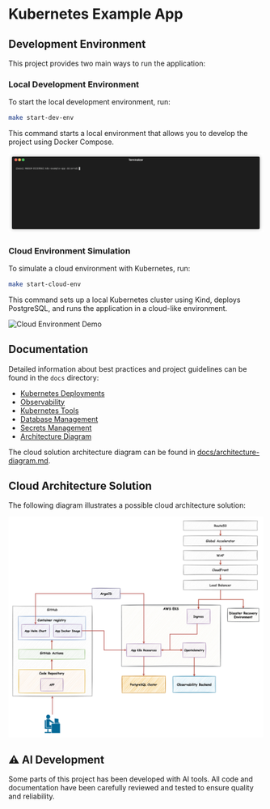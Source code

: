 # Kubernetes Example App


## Development Environment

This project provides two main ways to run the application:

### Local Development Environment

To start the local development environment, run:
```bash
make start-dev-env
```
This command starts a local environment that allows you to develop the project using Docker Compose.

![Local Development Environment Demo](docs/assets/start-dev-env.gif)

### Cloud Environment Simulation

To simulate a cloud environment with Kubernetes, run:
```bash
make start-cloud-env
```
This command sets up a local Kubernetes cluster using Kind, deploys PostgreSQL, and runs the application in a cloud-like environment.

![Cloud Environment Demo](docs/assets/start-cloud-env.gif)

## Documentation

Detailed information about best practices and project guidelines can be found in the `docs` directory:

- [Kubernetes Deployments](docs/kubernetes-deployments.md)
- [Observability](docs/observability.md)
- [Kubernetes Tools](docs/kubernetes-tools.md)
- [Database Management](docs/database-management.md)
- [Secrets Management](docs/secrets.md)
- [Architecture Diagram](docs/architecture-diagram.md)

The cloud solution architecture diagram can be found in [docs/architecture-diagram.md](docs/assets/architecture-diagram.md).

## Cloud Architecture Solution

The following diagram illustrates a possible cloud architecture solution:

![Cloud Architecture Solution](docs/assets/eks-solution.png)

## ⚠️ AI Development

Some parts of this project has been developed with AI tools. All code and documentation have been carefully reviewed and tested to ensure quality and reliability.
